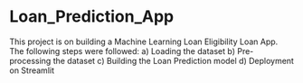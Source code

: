 # Loan_Prediction_App
This project is on building a Machine Learning Loan Eligibility Loan App. The following steps were followed:
		a) Loading the dataset
		b) Pre-processing the dataset
		c) Building the Loan Prediction model
		d) Deployment on Streamlit

